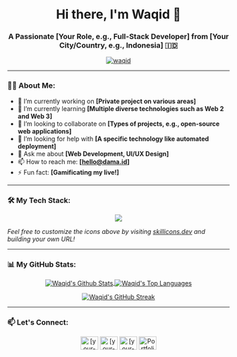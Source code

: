 <h1 align="center">Hi there, I'm Waqid 👋</h1>
<h3 align="center">A Passionate [Your Role, e.g., Full-Stack Developer] from [Your City/Country, e.g., Indonesia] 🇮🇩</h3>

<p align="center">
 <a href="https://github.com/waqid">
  <img src="https://komarev.com/ghpvc/?username=waqid&label=Profile%20Views&color=blueviolet&style=flat-square" alt="waqid" />
 </a>
</p>

---

### 👨‍💻 About Me:

- 🔭 I’m currently working on **[Private project on various areas]**
- 🌱 I’m currently learning **[Multiple diverse technologies such as Web 2 and Web 3]**
- 👯 I’m looking to collaborate on **[Types of projects, e.g., open-source web applications]**
- 🤔 I’m looking for help with **[A specific technology like automated deployment]**
- 💬 Ask me about **[Web Development, UI/UX Design]**
- 📫 How to reach me: **[hello@dama.id]**
- ⚡ Fun fact: **[Gamificating my live!]**

---

### 🛠️ My Tech Stack:

<p align="center">
  <a href="https://skillicons.dev">
    <img src="https://skillicons.dev/icons?i=js,ts,python,java,html,css,react,vue,nodejs,express,django,flask,mongodb,postgres,mysql,git,github,docker,vscode,figma&perline=10" />
  </a>
</p>

*Feel free to customize the icons above by visiting [skillicons.dev](https://skillicons.dev) and building your own URL!*

---

### 📊 My GitHub Stats:

<p align="center">
  <a href="https://github.com/waqid">
    <img align="center" src="https://github-readme-stats.vercel.app/api?username=waqid&show_icons=true&include_all_commits=true&theme=tokyonight&hide_border=true&count_private=true" alt="Waqid's Github Stats" />
  </a>
  <a href="https://github.com/waqid">
    <img align="center" src="https://github-readme-stats.vercel.app/api/top-langs/?username=waqid&layout=compact&theme=tokyonight&hide_border=true" alt="Waqid's Top Languages" />
  </a>
</p>

<p align="center">
  <a href="https://github.com/waqid">
    <img align="center" src="https://github-readme-streak-stats.herokuapp.com/?user=waqid&theme=tokyonight&hide_border=true" alt="Waqid's GitHub Streak" />
  </a>
</p>

---

### 📫 Let's Connect:

<p align="center">
<a href="https://linkedin.com/in/[your-linkedin-username]" target="blank"><img align="center" src="https://raw.githubusercontent.com/rahuldkjain/github-profile-readme-generator/master/src/images/icons/Social/linked-in-alt.svg" alt="[your-linkedin-username]" height="30" width="40" /></a>
<a href="https://twitter.com/[your-twitter-username]" target="blank"><img align="center" src="https://raw.githubusercontent.com/rahuldkjain/github-profile-readme-generator/master/src/images/icons/Social/twitter.svg" alt="[your-twitter-username]" height="30" width="40" /></a>
<a href="https://instagram.com/[your-instagram-username]" target="blank"><img align="center" src="https://raw.githubusercontent.com/rahuldkjain/github-profile-readme-generator/master/src/images/icons/Social/instagram.svg" alt="[your-instagram-username]" height="30" width="40" /></a>
<a href="https://[your-portfolio-website.com]" target="blank"><img align="center" src="https://raw.githubusercontent.com/rahuldkjain/github-profile-readme-generator/master/src/images/icons/Social/browser.svg" alt="Portfolio Website" height="30" width="40" /></a>
</p>
